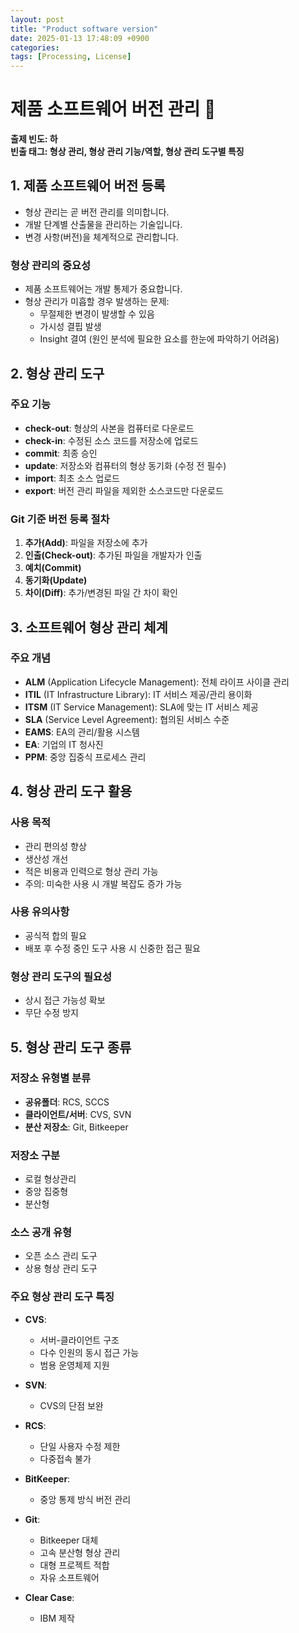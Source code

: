```yaml
---
layout: post
title: "Product software version"
date: 2025-01-13 17:48:09 +0900
categories: 
tags: [Processing, License]
---
```


# 제품 소프트웨어 버전 관리 🔄

**출제 빈도: 하**  
**빈출 태그: 형상 관리, 형상 관리 기능/역할, 형상 관리 도구별 특징**

## 1. 제품 소프트웨어 버전 등록

* 형상 관리는 곧 버전 관리를 의미합니다.
* 개발 단계별 산출물을 관리하는 기술입니다.
* 변경 사항(버전)을 체계적으로 관리합니다.

### 형상 관리의 중요성

* 제품 소프트웨어는 개발 통제가 중요합니다.
* 형상 관리가 미흡할 경우 발생하는 문제:
  * 무절제한 변경이 발생할 수 있음
  * 가시성 결핍 발생
  * Insight 결여 (원인 분석에 필요한 요소를 한눈에 파악하기 어려움)

## 2. 형상 관리 도구

### 주요 기능

* **check-out**: 형상의 사본을 컴퓨터로 다운로드
* **check-in**: 수정된 소스 코드를 저장소에 업로드
* **commit**: 최종 승인
* **update**: 저장소와 컴퓨터의 형상 동기화 (수정 전 필수)
* **import**: 최초 소스 업로드
* **export**: 버전 관리 파일을 제외한 소스코드만 다운로드

### Git 기준 버전 등록 절차

1. **추가(Add)**: 파일을 저장소에 추가
2. **인출(Check-out)**: 추가된 파일을 개발자가 인출
3. **예치(Commit)**
4. **동기화(Update)**
5. **차이(Diff)**: 추가/변경된 파일 간 차이 확인

## 3. 소프트웨어 형상 관리 체계

### 주요 개념

* **ALM** (Application Lifecycle Management): 전체 라이프 사이클 관리
* **ITIL** (IT Infrastructure Library): IT 서비스 제공/관리 용이화
* **ITSM** (IT Service Management): SLA에 맞는 IT 서비스 제공
* **SLA** (Service Level Agreement): 협의된 서비스 수준
* **EAMS**: EA의 관리/활용 시스템
* **EA**: 기업의 IT 청사진
* **PPM**: 중앙 집중식 프로세스 관리

## 4. 형상 관리 도구 활용

### 사용 목적

* 관리 편의성 향상
* 생산성 개선
* 적은 비용과 인력으로 형상 관리 가능
* 주의: 미숙한 사용 시 개발 복잡도 증가 가능

### 사용 유의사항

* 공식적 합의 필요
* 배포 후 수정 중인 도구 사용 시 신중한 접근 필요

### 형상 관리 도구의 필요성

* 상시 접근 가능성 확보
* 무단 수정 방지

## 5. 형상 관리 도구 종류

### 저장소 유형별 분류

* **공유폴더**: RCS, SCCS
* **클라이언트/서버**: CVS, SVN
* **분산 저장소**: Git, Bitkeeper

### 저장소 구분

* 로컬 형상관리
* 중앙 집중형
* 분산형

### 소스 공개 유형

* 오픈 소스 관리 도구
* 상용 형상 관리 도구

### 주요 형상 관리 도구 특징

* **CVS**: 
  * 서버-클라이언트 구조
  * 다수 인원의 동시 접근 가능
  * 범용 운영체제 지원

* **SVN**: 
  * CVS의 단점 보완

* **RCS**: 
  * 단일 사용자 수정 제한
  * 다중접속 불가

* **BitKeeper**: 
  * 중앙 통제 방식 버전 관리

* **Git**: 
  * Bitkeeper 대체
  * 고속 분산형 형상 관리
  * 대형 프로젝트 적합
  * 자유 소프트웨어

* **Clear Case**: 
  * IBM 제작